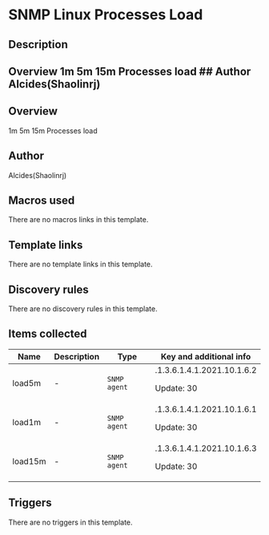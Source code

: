 # SNMP Linux Processes Load

## Description

## Overview 1m 5m 15m Processes load ## Author Alcides(Shaolinrj) 

## Overview

1m 5m 15m Processes load



## Author

Alcides(Shaolinrj)

## Macros used

There are no macros links in this template.

## Template links

There are no template links in this template.

## Discovery rules

There are no discovery rules in this template.

## Items collected

|Name|Description|Type|Key and additional info|
|----|-----------|----|----|
|load5m|<p>-</p>|`SNMP agent`|.1.3.6.1.4.1.2021.10.1.6.2<p>Update: 30</p>|
|load1m|<p>-</p>|`SNMP agent`|.1.3.6.1.4.1.2021.10.1.6.1<p>Update: 30</p>|
|load15m|<p>-</p>|`SNMP agent`|.1.3.6.1.4.1.2021.10.1.6.3<p>Update: 30</p>|
## Triggers

There are no triggers in this template.

